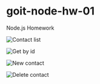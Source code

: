 # goit-node-hw-01

Node.js Homework

![Contact list](https://ibb.co/bWsrrpR)

![Get by id](https://ibb.co/YcvMDJQ)

![New contact](https://ibb.co/q5xHwc3)

![Delete contact](https://ibb.co/rvc4w81)

